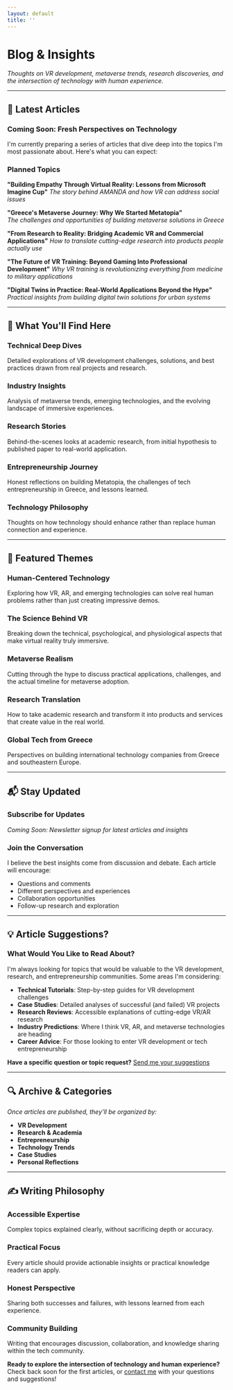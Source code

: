 ```yaml
---
layout: default
title: ''
---
```


# Blog & Insights

*Thoughts on VR development, metaverse trends, research discoveries, and the intersection of technology with human experience.*

---

## 📝 Latest Articles

### Coming Soon: Fresh Perspectives on Technology

I'm currently preparing a series of articles that dive deep into the topics I'm most passionate about. Here's what you can expect:

### **Planned Topics**

**"Building Empathy Through Virtual Reality: Lessons from Microsoft Imagine Cup"**
*The story behind AMANDA and how VR can address social issues*

**"Greece's Metaverse Journey: Why We Started Metatopia"**  
*The challenges and opportunities of building metaverse solutions in Greece*

**"From Research to Reality: Bridging Academic VR and Commercial Applications"**
*How to translate cutting-edge research into products people actually use*

**"The Future of VR Training: Beyond Gaming Into Professional Development"**
*Why VR training is revolutionizing everything from medicine to military applications*

**"Digital Twins in Practice: Real-World Applications Beyond the Hype"**
*Practical insights from building digital twin solutions for urban systems*

---

## 🎯 What You'll Find Here

### **Technical Deep Dives**
Detailed explorations of VR development challenges, solutions, and best practices drawn from real projects and research.

### **Industry Insights**  
Analysis of metaverse trends, emerging technologies, and the evolving landscape of immersive experiences.

### **Research Stories**
Behind-the-scenes looks at academic research, from initial hypothesis to published paper to real-world application.

### **Entrepreneurship Journey**
Honest reflections on building Metatopia, the challenges of tech entrepreneurship in Greece, and lessons learned.

### **Technology Philosophy**
Thoughts on how technology should enhance rather than replace human connection and experience.

---

## 🌟 Featured Themes

### **Human-Centered Technology**
Exploring how VR, AR, and emerging technologies can solve real human problems rather than just creating impressive demos.

### **The Science Behind VR**
Breaking down the technical, psychological, and physiological aspects that make virtual reality truly immersive.

### **Metaverse Realism**
Cutting through the hype to discuss practical applications, challenges, and the actual timeline for metaverse adoption.

### **Research Translation**
How to take academic research and transform it into products and services that create value in the real world.

### **Global Tech from Greece**
Perspectives on building international technology companies from Greece and southeastern Europe.

---

## 📬 Stay Updated

### **Subscribe for Updates**
*Coming Soon: Newsletter signup for latest articles and insights*

### **Join the Conversation**
I believe the best insights come from discussion and debate. Each article will encourage:
- Questions and comments
- Different perspectives and experiences  
- Collaboration opportunities
- Follow-up research and exploration

---

## 💡 Article Suggestions?

### **What Would You Like to Read About?**

I'm always looking for topics that would be valuable to the VR development, research, and entrepreneurship communities. Some areas I'm considering:

- **Technical Tutorials**: Step-by-step guides for VR development challenges
- **Case Studies**: Detailed analyses of successful (and failed) VR projects
- **Research Reviews**: Accessible explanations of cutting-edge VR/AR research
- **Industry Predictions**: Where I think VR, AR, and metaverse technologies are heading
- **Career Advice**: For those looking to enter VR development or tech entrepreneurship

**Have a specific question or topic request?** [Send me your suggestions](/contact)

---

## 🔍 Archive & Categories

*Once articles are published, they'll be organized by:*

- **VR Development** 
- **Research & Academia**
- **Entrepreneurship** 
- **Technology Trends**
- **Case Studies**
- **Personal Reflections**

---

## ✍️ Writing Philosophy

### **Accessible Expertise**
Complex topics explained clearly, without sacrificing depth or accuracy.

### **Practical Focus**  
Every article should provide actionable insights or practical knowledge readers can apply.

### **Honest Perspective**
Sharing both successes and failures, with lessons learned from each experience.

### **Community Building**
Writing that encourages discussion, collaboration, and knowledge sharing within the tech community.

**Ready to explore the intersection of technology and human experience?** Check back soon for the first articles, or [contact me](/contact) with your questions and suggestions!
